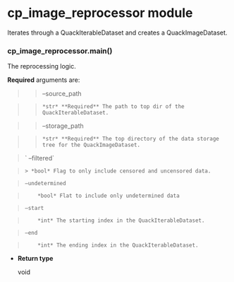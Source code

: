 # cp_image_reprocessor module

Iterates through a QuackIterableDataset and creates a QuackImageDataset.


### cp_image_reprocessor.main()
The reprocessing logic.

**Required** arguments are:

> > –source_path

> >     *str* **Required** The path to top dir of the QuackIterableDataset.

> > –storage_path

> >     *str* **Required** The top directory of the data storage tree for the QuackImageDataset.

> \` –filtered\`

>     > *bool* Flag to only include censored and uncensored data.

>     –undetermined

>         *bool* Flat to include only undetermined data

>     –start

>         *int* The starting index in the QuackIterableDataset.

>     –end

>         *int* The ending index in the QuackIterableDataset.


* **Return type**

    void
